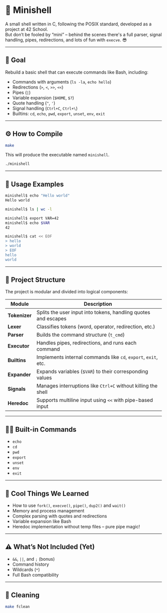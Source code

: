 # 🐚 Minishell

A small shell written in C, following the POSIX standard, developed as a project at 42 School.  
But don’t be fooled by “mini” – behind the scenes there's a full parser, signal handling, pipes, redirections, and lots of fun with `execve`. 😎

---

## 🚀 Goal

Rebuild a basic shell that can execute commands like Bash, including:

- Commands with arguments (`ls -la`, `echo hello`)
- Redirections (`>`, `<`, `>>`, `<<`)
- Pipes (`|`)
- Variable expansion (`$HOME`, `$?`)
- Quote handling (`"`, `'`)
- Signal handling (`Ctrl+C`, `Ctrl+\`)
- Builtins: `cd`, `echo`, `pwd`, `export`, `unset`, `env`, `exit`

---

## ⚙️ How to Compile

```bash
make
```

This will produce the executable named `minishell`.

```bash
./minishell
```

---

## 🧪 Usage Examples

```bash
minishell$ echo "Hello world"
Hello world

minishell$ ls | wc -l

minishell$ export VAR=42
minishell$ echo $VAR
42

minishell$ cat << EOF
> hello
> world
> EOF
hello
world
```

---

## 🧠 Project Structure

The project is modular and divided into logical components:

| Module     | Description |
|------------|-------------|
| **Tokenizer** | Splits the user input into tokens, handling quotes and escapes |
| **Lexer**     | Classifies tokens (word, operator, redirection, etc.) |
| **Parser**    | Builds the command structure (`t_cmd`) |
| **Executor**  | Handles pipes, redirections, and runs each command |
| **Builtins**  | Implements internal commands like `cd`, `export`, `exit`, etc. |
| **Expander**  | Expands variables (`$VAR`) to their corresponding values |
| **Signals**   | Manages interruptions like `Ctrl+C` without killing the shell |
| **Heredoc**   | Supports multiline input using `<<` with pipe-based input |

---

## 👨‍💻 Built-in Commands

- `echo`
- `cd`
- `pwd`
- `export`
- `unset`
- `env`
- `exit`

---

## 🧩 Cool Things We Learned

- How to use `fork()`, `execve()`, `pipe()`, `dup2()` and `wait()`
- Memory and process management
- Complex parsing with quotes and redirections
- Variable expansion like Bash
- Heredoc implementation without temp files – pure pipe magic!

---

## ⚠️ What’s Not Included (Yet)

- `&&`, `||`, and `;` (bonus)
- Command history
- Wildcards (`*`)
- Full Bash compatibility

---

## 🧹 Cleaning

```bash
make fclean
```
